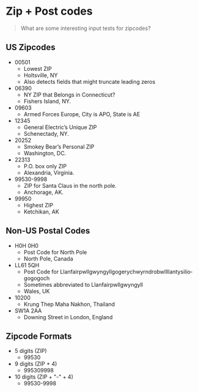 # Zip + Post codes

> What are some interesting input tests for zipcodes?

## US Zipcodes

- 00501
  - Lowest ZIP
  - Holtsville, NY
  - Also detects fields that might truncate leading zeros
- 06390
  - NY ZIP that Belongs in Connecticut?
  - Fishers Island, NY.
- 09603
  - Armed Forces Europe, City is APO, State is AE
- 12345
  - General Electric’s Unique ZIP
  - Schenectady, NY.
- 20252
  - Smokey Bear’s Personal ZIP
  - Washington, DC.
- 22313
  - P.O. box only ZIP
  - Alexandria, Virginia.
- 99530-9998
  - ZIP for Santa Claus in the north pole.
  - Anchorage, AK.
- 99950
  - Highest ZIP
  - Ketchikan, AK

## Non-US Postal Codes

- H0H 0H0
  - Post Code for North Pole
  - North Pole, Canada
- LL61 5QH
  - Post Code for Llanfair­pwllgwyngyll­gogery­chwyrn­drobwll­llan­tysilio­gogo­goch
  - Sometimes abbreviated to Llanfairpwllgwyngyll
  - Wales, UK
- 10200
  - Krung Thep Maha Nakhon, Thailand
- SW1A 2AA
  - Downing Street in London, England

## Zipcode Formats

- 5 digits \(ZIP\)
  - 99530
- 9 digits \(ZIP + 4\)
  - 995309998
- 10 digits \(ZIP + "-" + 4\)
  - 99530-9998
